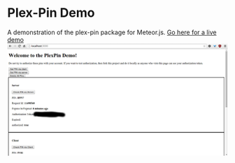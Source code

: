 # Plex-Pin Demo
A demonstration of the plex-pin package for Meteor.js.
[Go here for a live demo](http://plexpin.meteor.com/)
![alt-text](https://raw.githubusercontent.com/jrudio/meteor-plex-pin-demo/master/images/plexpindemo-demoapp.png "Demo")

